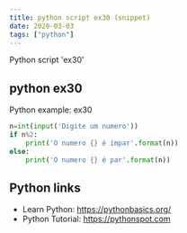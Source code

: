```yaml
---
title: python script ex30 (snippet)
date: 2020-03-03
tags: ["python"]
---
```

Python script 'ex30'


## python ex30

Python example: ex30

```python
n=int(input('Digite um numero'))
if n%2:
    print('O numero {} é ímpar'.format(n))
else:
    print('O numero {} é par'.format(n))


```

## Python links

- Learn Python: https://pythonbasics.org/
- Python Tutorial: https://pythonspot.com
